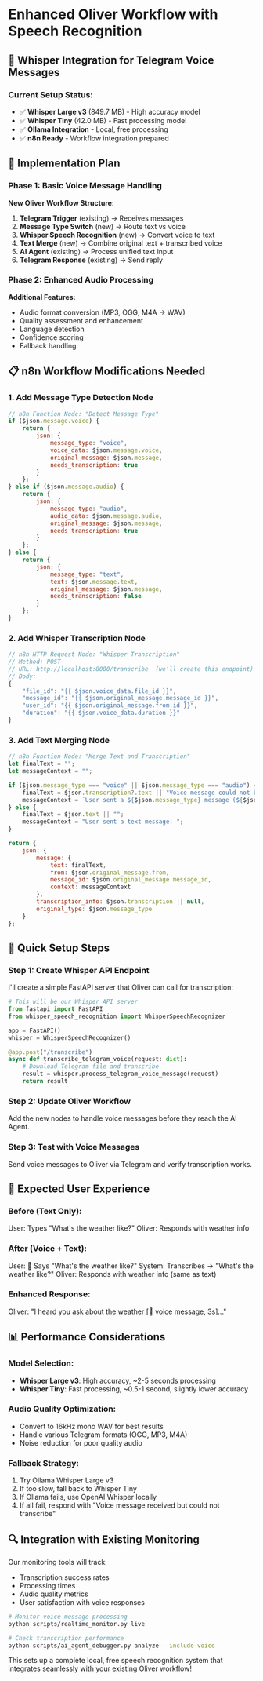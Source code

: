 # Enhanced Oliver Workflow with Speech Recognition

## 🎤 **Whisper Integration for Telegram Voice Messages**

### **Current Setup Status:**
- ✅ **Whisper Large v3** (849.7 MB) - High accuracy model
- ✅ **Whisper Tiny** (42.0 MB) - Fast processing model  
- ✅ **Ollama Integration** - Local, free processing
- ✅ **n8n Ready** - Workflow integration prepared

## 🔧 **Implementation Plan**

### **Phase 1: Basic Voice Message Handling**

**New Oliver Workflow Structure:**
1. **Telegram Trigger** (existing) → Receives messages
2. **Message Type Switch** (new) → Route text vs voice
3. **Whisper Speech Recognition** (new) → Convert voice to text
4. **Text Merge** (new) → Combine original text + transcribed voice
5. **AI Agent** (existing) → Process unified text input
6. **Telegram Response** (existing) → Send reply

### **Phase 2: Enhanced Audio Processing**

**Additional Features:**
- Audio format conversion (MP3, OGG, M4A → WAV)
- Quality assessment and enhancement
- Language detection
- Confidence scoring
- Fallback handling

## 📋 **n8n Workflow Modifications Needed**

### **1. Add Message Type Detection Node**

```javascript
// n8n Function Node: "Detect Message Type"
if ($json.message.voice) {
    return {
        json: {
            message_type: "voice",
            voice_data: $json.message.voice,
            original_message: $json.message,
            needs_transcription: true
        }
    };
} else if ($json.message.audio) {
    return {
        json: {
            message_type: "audio",
            audio_data: $json.message.audio,
            original_message: $json.message,
            needs_transcription: true
        }
    };
} else {
    return {
        json: {
            message_type: "text",
            text: $json.message.text,
            original_message: $json.message,
            needs_transcription: false
        }
    };
}
```

### **2. Add Whisper Transcription Node**

```javascript
// n8n HTTP Request Node: "Whisper Transcription"
// Method: POST
// URL: http://localhost:8000/transcribe  (we'll create this endpoint)
// Body:
{
    "file_id": "{{ $json.voice_data.file_id }}",
    "message_id": "{{ $json.original_message.message_id }}",
    "user_id": "{{ $json.original_message.from.id }}",
    "duration": "{{ $json.voice_data.duration }}"
}
```

### **3. Add Text Merging Node**

```javascript
// n8n Function Node: "Merge Text and Transcription"
let finalText = "";
let messageContext = "";

if ($json.message_type === "voice" || $json.message_type === "audio") {
    finalText = $json.transcription?.text || "Voice message could not be transcribed";
    messageContext = `User sent a ${$json.message_type} message (${$json.voice_data?.duration || 0}s): `;
} else {
    finalText = $json.text || "";
    messageContext = "User sent a text message: ";
}

return {
    json: {
        message: {
            text: finalText,
            from: $json.original_message.from,
            message_id: $json.original_message.message_id,
            context: messageContext
        },
        transcription_info: $json.transcription || null,
        original_type: $json.message_type
    }
};
```

## 🚀 **Quick Setup Steps**

### **Step 1: Create Whisper API Endpoint**

I'll create a simple FastAPI server that Oliver can call for transcription:

```python
# This will be our Whisper API server
from fastapi import FastAPI
from whisper_speech_recognition import WhisperSpeechRecognizer

app = FastAPI()
whisper = WhisperSpeechRecognizer()

@app.post("/transcribe")
async def transcribe_telegram_voice(request: dict):
    # Download Telegram file and transcribe
    result = whisper.process_telegram_voice_message(request)
    return result
```

### **Step 2: Update Oliver Workflow**

Add the new nodes to handle voice messages before they reach the AI Agent.

### **Step 3: Test with Voice Messages**

Send voice messages to Oliver via Telegram and verify transcription works.

## 🎯 **Expected User Experience**

### **Before (Text Only):**
User: Types "What's the weather like?"
Oliver: Responds with weather info

### **After (Voice + Text):**
User: 🎤 Says "What's the weather like?"
System: Transcribes → "What's the weather like?"
Oliver: Responds with weather info (same as text)

### **Enhanced Response:**
Oliver: "I heard you ask about the weather [🎤 voice message, 3s]..."

## 📊 **Performance Considerations**

### **Model Selection:**
- **Whisper Large v3**: High accuracy, ~2-5 seconds processing
- **Whisper Tiny**: Fast processing, ~0.5-1 second, slightly lower accuracy

### **Audio Quality Optimization:**
- Convert to 16kHz mono WAV for best results
- Handle various Telegram formats (OGG, MP3, M4A)
- Noise reduction for poor quality audio

### **Fallback Strategy:**
1. Try Ollama Whisper Large v3
2. If too slow, fall back to Whisper Tiny
3. If Ollama fails, use OpenAI Whisper locally
4. If all fail, respond with "Voice message received but could not transcribe"

## 🔍 **Integration with Existing Monitoring**

Our monitoring tools will track:
- Transcription success rates
- Processing times
- Audio quality metrics
- User satisfaction with voice responses

```bash
# Monitor voice message processing
python scripts/realtime_monitor.py live

# Check transcription performance
python scripts/ai_agent_debugger.py analyze --include-voice
```

This sets up a complete local, free speech recognition system that integrates seamlessly with your existing Oliver workflow!
